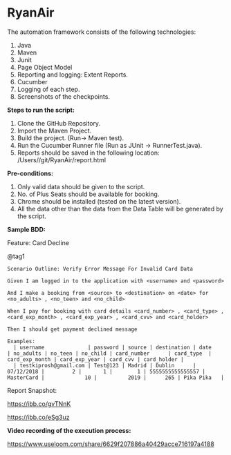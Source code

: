 # RyanAir

The automation framework consists of the following technologies:
1. Java
2. Maven 
3. Junit
4. Page Object Model
5. Reporting and logging: Extent Reports.
6. Cucumber
7. Logging of each step.
8. Screenshots of the checkpoints.



**Steps to run the script:**
1. Clone the GitHub Repository.
2. Import the Maven Project.
3. Build the project. (Run-> Maven test). 
4. Run the Cucumber Runner file (Run as JUnit -> RunnerTest.java).
5. Reports should be saved in the following location: /Users/<username>/git/RyanAir/report.html



**Pre-conditions:**
1. Only valid data should be given to the script.
2. No. of Plus Seats should be available for booking.
3. Chrome should be installed (tested on the latest version).
4. All the data other than the data from the Data Table will be generated by the script.



**Sample BDD:**

Feature: Card Decline

@tag1

    Scenario Outline: Verify Error Message For Invalid Card Data
    
    Given I am logged in to the application with <username> and <password>
    
    And I make a booking from <source> to <destination> on <date> for <no_adults> , <no_teen> and <no_child>
    
    When I pay for booking with card details <card_number> , <card_type> , <card_exp_month> , <card_exp_year> , <card_cvv> and <card_holder>
    
    Then I should get payment declined message

    Examples: 
      | username              | password | source | destination | date       | no_adults | no_teen | no_child | card_number      | card_type  | card_exp_month | card_exp_year | card_cvv | card_holder |
      | testkiprosh@gmail.com | Test@123 | Madrid | Dublin      | 07/12/2018 |         2 |       1 |        1 | 5555555555555557 | MasterCard |             10 |          2019 |      265 | Pika Pika   |



Report Snapshot:

https://ibb.co/gvTNnK

https://ibb.co/eSg3uz




**Video recording of the execution process:**

https://www.useloom.com/share/6629f207886a40429acce716197a4188

